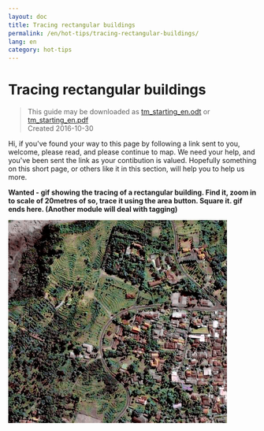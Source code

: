 ```yaml
---
layout: doc
title: Tracing rectangular buildings
permalink: /en/hot-tips/tracing-rectangular-buildings/
lang: en
category: hot-tips
---
```


Tracing rectangular buildings
============

> This guide may be downloaded as [tm_starting_en.odt](/files/tm_starting_en.odt) or [tm_starting_en.pdf](/files/tm_starting_en.pdf)  
> Created 2016-10-30  

Hi, if you've found your way to this page by following a link sent to you, welcome, please read, and please continue to map. We need your help, and you've been sent the link as your contibution is valued. Hopefully something on this short page, or others like it in this section, will help you to help us more.


**Wanted - gif showing the tracing of a rectangular building. Find it, zoom in to scale of 20metres of so, trace it using the area button. Square it. gif ends here. (Another module will deal with tagging)**


![A village in Indonesia][]


[A village in Indonesia]: /images/beginner/village-in-indonesia.png
